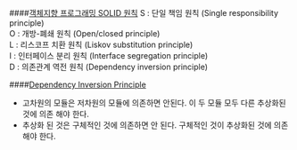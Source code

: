 ####[객체지향 프로그래밍 SOLID 원칙](https://gs.saro.me/#!m=elec&jn=816)
S : 단일 책임 원칙 (Single responsibility principle)  
O : 개방-폐쇄 원칙 (Open/closed principle)  
L : 리스코프 치환 원칙 (Liskov substitution principle)  
I : 인터페이스 분리 원칙 (Interface segregation principle)  
D : 의존관계 역전 원칙 (Dependency inversion principle)  

####[Dependency Inversion Principle](http://vandbt.tistory.com/42)
- 고차원의 모듈은 저차원의 모듈에 의존하면 안된다. 이 두 모듈 모두 다른 추상화된 것에 의존 해야 한다.
- 추상화 된 것은 구체적인 것에 의존하면 안 된다. 구체적인 것이 추상화된 것에 의존해야 한다.



